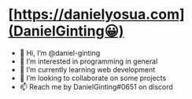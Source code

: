 # [https://danielyosua.com](DanielGinting😀)

- 👋 Hi, I’m @daniel-ginting
- 👀 I’m interested in programming in general
- 🌱 I’m currently learning web development
- 💞️ I’m looking to collaborate on some projects
- 📫 Reach me by DanielGinting#0651 on discord

<!---
daniel-ginting/daniel-ginting is a ✨ special ✨ repository because its `README.md` (this file) appears on your GitHub profile.
You can click the Preview link to take a look at your changes.
--->


<!-- Some of my significant projects: -->
